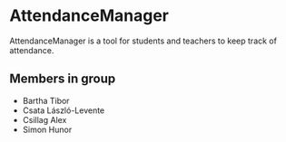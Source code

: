 # AttendanceManager

AttendanceManager is a tool for students and teachers to keep track of attendance.

## Members in group
- Bartha Tibor
- Csata László-Levente
- Csillag Alex
- Simon Hunor

